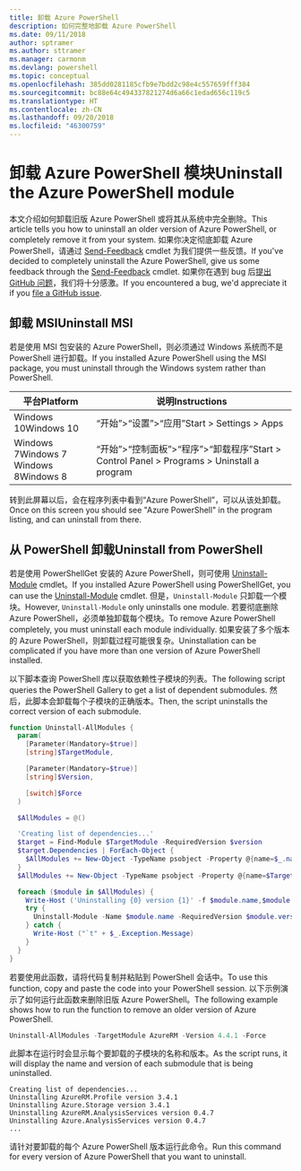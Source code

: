 ```yaml
---
title: 卸载 Azure PowerShell
description: 如何完整地卸载 Azure PowerShell
ms.date: 09/11/2018
author: sptramer
ms.author: sttramer
ms.manager: carmonm
ms.devlang: powershell
ms.topic: conceptual
ms.openlocfilehash: 385dd0281185cfb9e7bdd2c98e4c557659fff384
ms.sourcegitcommit: bc88e64c494337821274d6a66c1edad656c119c5
ms.translationtype: HT
ms.contentlocale: zh-CN
ms.lasthandoff: 09/20/2018
ms.locfileid: "46300759"
---
```

# <a name="uninstall-the-azure-powershell-module"></a><span data-ttu-id="1ae2f-103">卸载 Azure PowerShell 模块</span><span class="sxs-lookup"><span data-stu-id="1ae2f-103">Uninstall the Azure PowerShell module</span></span>

<span data-ttu-id="1ae2f-104">本文介绍如何卸载旧版 Azure PowerShell 或将其从系统中完全删除。</span><span class="sxs-lookup"><span data-stu-id="1ae2f-104">This article tells you how to uninstall an older version of Azure PowerShell, or completely remove it from your system.</span></span> <span data-ttu-id="1ae2f-105">如果你决定彻底卸载 Azure PowerShell，请通过 [Send-Feedback](/powershell/module/azurerm.profile/send-feedback) cmdlet 为我们提供一些反馈。</span><span class="sxs-lookup"><span data-stu-id="1ae2f-105">If you've decided to completely uninstall the Azure PowerShell, give us some feedback through the [Send-Feedback](/powershell/module/azurerm.profile/send-feedback) cmdlet.</span></span>
<span data-ttu-id="1ae2f-106">如果你在遇到 bug 后[提出 GitHub 问题](https://github.com/azure/azure-powershell/issues)，我们将十分感激。</span><span class="sxs-lookup"><span data-stu-id="1ae2f-106">If you encountered a bug, we'd appreciate it if you [file a GitHub issue](https://github.com/azure/azure-powershell/issues).</span></span>

## <a name="uninstall-msi"></a><span data-ttu-id="1ae2f-107">卸载 MSI</span><span class="sxs-lookup"><span data-stu-id="1ae2f-107">Uninstall MSI</span></span>

<span data-ttu-id="1ae2f-108">若是使用 MSI 包安装的 Azure PowerShell，则必须通过 Windows 系统而不是 PowerShell 进行卸载。</span><span class="sxs-lookup"><span data-stu-id="1ae2f-108">If you installed Azure PowerShell using the MSI package, you must uninstall through the Windows system rather than PowerShell.</span></span>

| <span data-ttu-id="1ae2f-109">平台</span><span class="sxs-lookup"><span data-stu-id="1ae2f-109">Platform</span></span> | <span data-ttu-id="1ae2f-110">说明</span><span class="sxs-lookup"><span data-stu-id="1ae2f-110">Instructions</span></span> |
|----------|--------------|
| <span data-ttu-id="1ae2f-111">Windows 10</span><span class="sxs-lookup"><span data-stu-id="1ae2f-111">Windows 10</span></span> | <span data-ttu-id="1ae2f-112">“开始”>“设置”>“应用”</span><span class="sxs-lookup"><span data-stu-id="1ae2f-112">Start > Settings > Apps</span></span> |
| <span data-ttu-id="1ae2f-113">Windows 7</span><span class="sxs-lookup"><span data-stu-id="1ae2f-113">Windows 7</span></span> </br><span data-ttu-id="1ae2f-114">Windows 8</span><span class="sxs-lookup"><span data-stu-id="1ae2f-114">Windows 8</span></span> | <span data-ttu-id="1ae2f-115">“开始”>“控制面板”>“程序”>“卸载程序”</span><span class="sxs-lookup"><span data-stu-id="1ae2f-115">Start > Control Panel > Programs > Uninstall a program</span></span> |

<span data-ttu-id="1ae2f-116">转到此屏幕以后，会在程序列表中看到“Azure PowerShell”，可以从该处卸载。</span><span class="sxs-lookup"><span data-stu-id="1ae2f-116">Once on this screen you should see "Azure PowerShell" in the program listing, and can uninstall from there.</span></span>

## <a name="uninstall-from-powershell"></a><span data-ttu-id="1ae2f-117">从 PowerShell 卸载</span><span class="sxs-lookup"><span data-stu-id="1ae2f-117">Uninstall from PowerShell</span></span>

<span data-ttu-id="1ae2f-118">若是使用 PowerShellGet 安装的 Azure PowerShell，则可使用 [Uninstall-Module](/powershell/module/powershellget/uninstall-module) cmdlet。</span><span class="sxs-lookup"><span data-stu-id="1ae2f-118">If you installed Azure PowerShell using PowerShellGet, you can use the [Uninstall-Module](/powershell/module/powershellget/uninstall-module) cmdlet.</span></span> <span data-ttu-id="1ae2f-119">但是，`Uninstall-Module` 只卸载一个模块。</span><span class="sxs-lookup"><span data-stu-id="1ae2f-119">However, `Uninstall-Module` only uninstalls one module.</span></span> <span data-ttu-id="1ae2f-120">若要彻底删除 Azure PowerShell，必须单独卸载每个模块。</span><span class="sxs-lookup"><span data-stu-id="1ae2f-120">To remove Azure PowerShell completely, you must uninstall each module individually.</span></span> <span data-ttu-id="1ae2f-121">如果安装了多个版本的 Azure PowerShell，则卸载过程可能很复杂。</span><span class="sxs-lookup"><span data-stu-id="1ae2f-121">Uninstallation can be complicated if you have more than one version of Azure PowerShell installed.</span></span>

<span data-ttu-id="1ae2f-122">以下脚本查询 PowerShell 库以获取依赖性子模块的列表。</span><span class="sxs-lookup"><span data-stu-id="1ae2f-122">The following script queries the PowerShell Gallery to get a list of dependent submodules.</span></span> <span data-ttu-id="1ae2f-123">然后，此脚本会卸载每个子模块的正确版本。</span><span class="sxs-lookup"><span data-stu-id="1ae2f-123">Then, the script uninstalls the correct version of each submodule.</span></span>

```powershell
function Uninstall-AllModules {
  param(
    [Parameter(Mandatory=$true)]
    [string]$TargetModule,

    [Parameter(Mandatory=$true)]
    [string]$Version,

    [switch]$Force
  )

  $AllModules = @()

  'Creating list of dependencies...'
  $target = Find-Module $TargetModule -RequiredVersion $version
  $target.Dependencies | ForEach-Object {
    $AllModules += New-Object -TypeName psobject -Property @{name=$_.name; version=$_.requiredversion}
  }
  $AllModules += New-Object -TypeName psobject -Property @{name=$TargetModule; version=$Version}

  foreach ($module in $AllModules) {
    Write-Host ('Uninstalling {0} version {1}' -f $module.name,$module.version)
    try {
      Uninstall-Module -Name $module.name -RequiredVersion $module.version -Force:$Force -ErrorAction Stop
    } catch {
      Write-Host ("`t" + $_.Exception.Message)
    }
  }
}
```

<span data-ttu-id="1ae2f-124">若要使用此函数，请将代码复制并粘贴到 PowerShell 会话中。</span><span class="sxs-lookup"><span data-stu-id="1ae2f-124">To use this function, copy and paste the code into your PowerShell session.</span></span> <span data-ttu-id="1ae2f-125">以下示例演示了如何运行此函数来删除旧版 Azure PowerShell。</span><span class="sxs-lookup"><span data-stu-id="1ae2f-125">The following example shows how to run the function to remove an older version of Azure PowerShell.</span></span>

```powershell
Uninstall-AllModules -TargetModule AzureRM -Version 4.4.1 -Force
```

<span data-ttu-id="1ae2f-126">此脚本在运行时会显示每个要卸载的子模块的名称和版本。</span><span class="sxs-lookup"><span data-stu-id="1ae2f-126">As the script runs, it will display the name and version of each submodule that is being uninstalled.</span></span>

```output
Creating list of dependencies...
Uninstalling AzureRM.Profile version 3.4.1
Uninstalling Azure.Storage version 3.4.1
Uninstalling AzureRM.AnalysisServices version 0.4.7
Uninstalling Azure.AnalysisServices version 0.4.7
...
```

<span data-ttu-id="1ae2f-127">请针对要卸载的每个 Azure PowerShell 版本运行此命令。</span><span class="sxs-lookup"><span data-stu-id="1ae2f-127">Run this command for every version of Azure PowerShell that you want to uninstall.</span></span>
